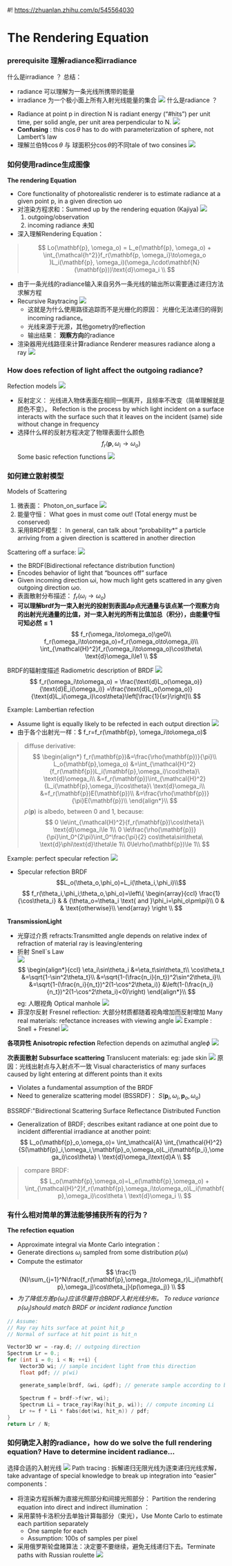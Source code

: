 #! https://zhuanlan.zhihu.com/p/545564030
# The Rendering Equation
### prerequisite 理解radiance和irradiance
什么是irradiance ？
总结：
  - radiance 可以理解为一条光线所携带的能量
  - irradiance 为一个极小面上所有入射光线能量的集合
![](./Image/Radiance_VS_Irradiance.png)
什么是radiance ？ 
* Radiance at point p in direction N is radiant energy (“#hits”) per unit time, per solid angle, per unit area perpendicular to N.
![](./Image/Sphere_Intgration.png)
* **Confusing** : this $\cos\theta$  has to do with parameterization of sphere, not Lambert’s law
* 理解兰伯特$\cos{\theta}$ 与 球面积分$\cos{\theta}$的不同tale of two consines
![](./Image/Lambertlaw_VS_SphereInteration.png)

### 如何使用radince生成图像
**The rendering Equation**
* Core functionality of photorealistic renderer is to estimate radiance at a given point p, in a given direction ωo
* 对渲染方程求和：Summed up by the rendering equation (Kajiya)
![](./Image/Kajiya_rendering_equation.png)
  1. outgoing/observation
  2. incoming radiance 未知 
* 深入理解Rendering Equation： 
> $$
> Lo(\mathbf{p}, \omega_o) = L_e(\mathbf{p}, \omega_o) + \int_{\mathcal{h^2}}f_r(\mathbf{p, \omega_i}\to\omega_o )L_i(\mathbf{p}, \omega_i)(\omega_i\cdot\mathbf{N}(\mathbf{p}))\text{d}\omega_i \\
> $$
* 由于一条光线的radiance输入来自另外一条光线的输出所以需要通过递归方法求解方程 
* Recursive Raytracing
![](./Image/recursively_evaluate_rendering_equation.png)
  - 这就是为什么使用路径追踪而不是光栅化的原因： 光栅化无法递归的得到incoming radiance。
  - 光线来源于光源，其他gometry的reflection
  - 输出结果： **观察方向**的radiance 
* 渲染器用光线路径来计算radiance  Renderer measures radiance along a ray
![](./Image/radiance_traveling_in_Ray.png)

### How does refection of light affect the outgoing radiance?

Refection models
![](./Image/Reflection_models.png)
* 反射定义： 光线进入物体表面在相同一侧离开，且频率不改变（简单理解就是颜色不变）。 Refection is the process by which light incident on a surface interacts with the surface such that it leaves on the incident (same) side without change in frequency
* 选择什么样的反射方程决定了物理表面什么颜色
$$f_r(\mathbf{p}, \omega_i\to\omega_o)$$
Some basic refection functions
![](./Image/Basic_reflection_models.png)

### 如何建立散射模型
Models of Scattering
1. 微表面：  Photon_on_surface
   ![](./Image/Photon_on_surface.png)
2. 能量守恒： What goes in must come out! (Total energy must be conserved)
3. 采用BRDF模型： In general, can talk about “probability*” a particle arriving from a given direction is scattered in another direction

Scattering off a surface: 
![](./Image/Torrance_Sparrow_BRDF.png)
* the BRDF(Bidirectional refectance distribution function)
* Encodes behavior of light that “bounces off” surface
* Given incoming direction ωi, how much light gets scattered in any given outgoing direction ωo.
* 表面散射分布描述： $f_r( \omega_i\to\omega_o)$
* **可以理解brdf为一束入射光的投射到表面$\Delta\mathbf{p}$点光通量与该点某一个观察方向的出射光光通量的比值，对一束入射光的所有比值加总（积分），由能量守恒可知必然$\le1$**
$$
f_r(\omega_i\to\omega_o)\ge0\\
f_r(\omega_i\to\omega_o)=f_r(\omega_o\to\omega_i)\\
\int_{\mathcal{H}^2}f_r(\omega_i\to\omega_o)\cos\theta\ \text{d}\omega_i\le1 \\
$$


BRDF的辐射度描述  Radiometric description of BRDF
![](./Image/Radiometric_description_BRDF.png)
$$
f_r(\omega_i\to\omega_o) = \frac{\text{d}L_o(\omega_o)}{\text{d}E_i(\omega_i)}
=\frac{\text{d}L_o(\omega_o)}{\text{d}L_i(\omega_i)\cos\theta}\left[\frac{1}{sr}\right]\\
$$

Example: Lambertian refection
* Assume light is equally likely to be refected in each output direction
![](./Image/Lambertian_refection.png)
* 由于各个出射光一样：$ f_r=f_r(\mathbf{p}, \omega_i\to\omega_o)$
> diffuse derivative:
$$
\begin{align*}
f_r(\mathbf{p})&=\frac{\rho(\mathbf{p})}{\pi}\\
L_o(\mathbf{p},\omega_o) &=\int_{\mathcal{H}^2}{f_r(\mathbf{p})L_i(\mathbf{p},\omega_i)\cos\theta}\ \text{d}\omega_i\\
&=f_r(\mathbf{p})\int_{\mathcal{H}^2}{L_i(\mathbf{p},\omega_i)\cos\theta}\ \text{d}\omega_i\\
&=f_r(\mathbf{p})E(\mathbf{p})\\
&=\frac{\rho(\mathbf{p})}{\pi}E(\mathbf{p})\\
\end{align*}\\
$$
> $\rho(\mathbf{p})​$ is albedo, between 0 and 1, because:
$$
0 \le\int_{\mathcal{H}^2}{f_r(\mathbf{p})\cos\theta}\ \text{d}\omega_i\le 1\\
0 \le\frac{\rho(\mathbf{p})}{\pi}\int_0^{2\pi}\int_0^\frac{\pi}{2}          cos\theta\sin\theta\ \text{d}\phi\text{d}\theta\le 1\\
0\le\rho(\mathbf{p})\le 1\\
$$

Example: perfect specular refection
![](./image/specular_reflection.png)
* Specular refection BRDF
$$L_o(\theta_o,\phi_o)=L_i(\theta_i,\phi_i)\\$$
$$
f_r(\theta_i,\phi_i;\theta_o,\phi_o)=\left\{
\begin{array}{ccl}
\frac{1}{\cos\theta_i}       &      & {\theta_o=\theta_i \text{ and }\phi_i=\phi_o\pm\pi}\\
0     &      & \text{otherwise}\\
\end{array} \right \\
$$

**TransmissionLight**
* 光穿过介质 refracts:Transmitted angle depends on relative index of refraction of material ray is leaving/entering
* 折射 Snell`s  Law  
![](./Image/snells_law.png)
$$
\begin{align*}{ccl}
\eta_i\sin\theta_i
&=\eta_t\sin\theta_t\\
\cos\theta_t
&=\sqrt{1-\sin^2\theta_t}\\
&=\sqrt{1-(\frac{n_i}{n_t})^2\sin^2\theta_i}\\
&=\sqrt{1-(\frac{n_i}{n_t})^2(1-\cos^2\theta_i)}  &\left(1-(\frac{n_i}{n_t})^2(1-\cos^2\theta_i)<0)\right)
\end{align*}\\
$$
eg: 人眼视角 Optical manhole
![](./Image/optical_manhole.png)
* 菲涅尔反射 Fresnel reflection:
大部分材质都随着视角增加而反射增加 Many real materials: refectance increases with viewing angle
![](./Image/Fresnel_reflection.png)
Example : Snell + Fresnel
![](./Image/Snell_and_Fresnel.png)

**各项异性 Anisotropic refection**
Refection depends on azimuthal angle$\phi$
![](./Image/anisotropic_reflection.png)

**次表面散射 Subsurface scattering**
  Translucent materials: eg: jade skin
![](./Image/Jade_Material.png)
原因：光线出射点与入射点不一致 Visual characteristics of many surfaces caused by light entering at different points than it exits
  - Violates a fundamental assumption of the BRDF
  - Need to generalize scattering model (BSSRDF)： $S(\mathbf{p}_i,\omega_i,\mathbf{p}_o,\omega_o)$

BSSRDF:"Bidirectional Scattering Surface Reflectance Distributed Function
  - Generalization of BRDF; describes exitant radiance at one point due to incident differential irradiance at another point:
$$
L_o(\mathbf{p}_o,\omega_o)=
\int_\mathcal{A}
\int_{\mathcal{H}^2}
{S(\mathbf{p}_i,\omega_i,\mathbf{p}_o,\omega_o)L_i(\mathbf{p_i},\omega_i)\cos\theta}
\ \text{d}\omega_i\text{d}A \\
$$

> compare BRDF: 
$$
L_o(\mathbf{p},\omega_o)=L_e(\mathbf{p},\omega_o) + \int_{\mathcal{H}^2}f_r(\mathbf{p},\omega_i\to\omega_o)L_i(\mathbf{p},\omega_i)\cos\theta \ \text{d}\omega_i \\
$$


### 有什么相对简单的算法能够捕获所有的行为？ 

**The refection equation** 
* Approximate integral via Monte Carlo integration：
* Generate directions $\omega_j$ sampled from some distribution $p(\omega)$ 
* Compute the estimator 
$$
\frac{1}{N}\sum_{j=1}^N\frac{f_r(\mathbf{p},\omega_j\to\omega_r)L_i(\mathbf{p},\omega_j)\cos\theta_j}{p(\omega_j)} \\
$$
* *为了降低方差$p(\omega_j)​$ 应该尽量符合BRDF入射光线分布。 To reduce variance $p(\omega_j)​$ should match BRDF or incident radiance function*

```c++
// Assume:
// Ray ray hits surface at point hit_p
// Normal of surface at hit point is hit_n

Vector3D wr = -ray.d; // outgoing direction
Spectrum Lr = 0.;
for (int i = 0; i < N; ++i) {
    Vector3D wi; // sample incident light from this direction
    float pdf; // p(wi)
    
    generate_sample(brdf, &wi, &pdf); // generate sample according to brdf
    
    Spectrum f = brdf->f(wr, wi);
    Spectrum Li = trace_ray(Ray(hit_p, wi)); // compute incoming Li
    Lr += f * Li * fabs(dot(wi, hit_n)) / pdf;
}
return Lr / N;
```

### 如何确定入射的radiance，how do we solve the full rendering equation? Have to determine incident radiance…
选择合适的入射光线
![](./Image/Render_Equation_Ray.png)
Path tracing : 拆解递归无限光线为逐束递归光线求解，take advantage of special knowledge to break up integration into “easier” components：
* 将渲染方程拆解为直接光照部分和间接光照部分： Partition the rendering equation into direct and indirect illumination ： 
* 采用蒙特卡洛积分去单独计算每部分（束光），Use Monte Carlo to estimate each partition separately 
  - One sample for each 
  - Assumption: 100s of samples per pixel 
* 采用俄罗斯轮盘赌算法：决定要不要继续，避免无线递归下去。Terminate paths with Russian roulette
![](./Image/recursively_evaluate_rendering_equation.png)







